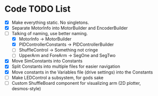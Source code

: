 # Code TODO List

- [x] Make everything static. No singletons.
- [x] Separate MotorInfo into MotorBuilder and EncoderBuilder
- [ ] Talking of naming, use better naming.
  - [x] MotorInfo -> MotorBuilder
  - [x] PIDControllerConstants -> PIDControllerBuilder
  - [ ] ShuffleControl -> Something not cringe
  - [ ] UpperArm and ForeArm -> SegOne and SegTwo
- [x] Move SimConstants into Constants
- [x] Split Constants into multiple files for easier navigation
- [x] Move constants in the Variables file (drive settings) into the Constants
- [ ] Make LEDControl a subsystem, for gods sake
- [ ] Custom ShuffleBoard component for visualizing arm (2D plotter,
      desmos-style)
